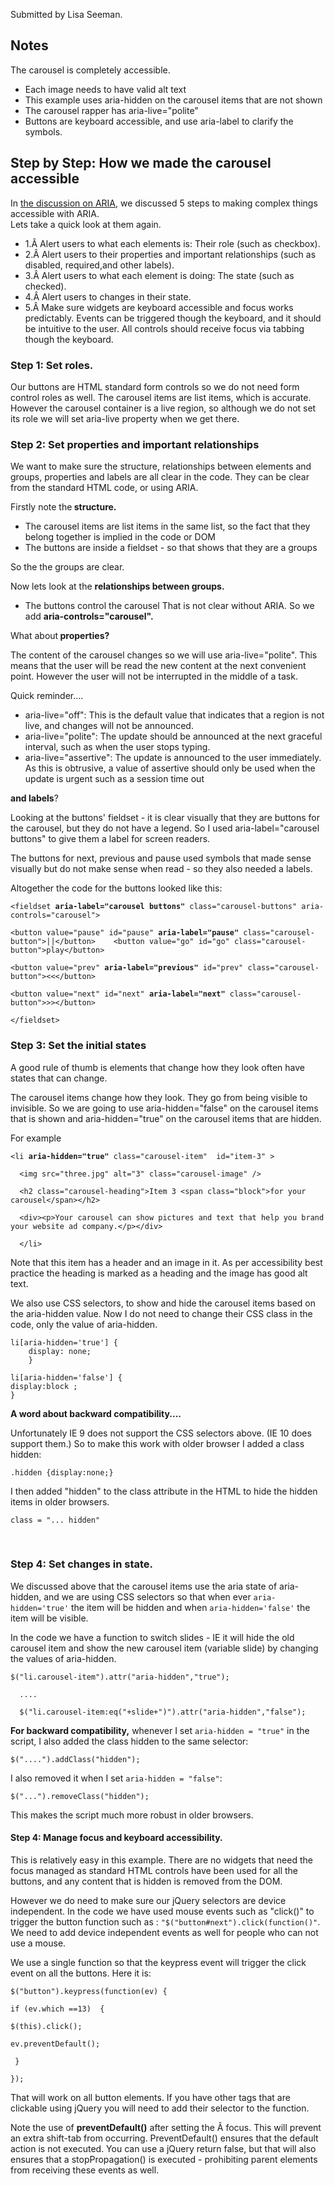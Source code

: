 Submitted by Lisa Seeman.
<h2>Notes</h2>
The carousel is completely accessible. 
<ul>
  <li>Each image needs to have  valid alt text</li>
  <li>This example uses aria-hidden on the carousel items that are not shown</li>
  <li>The carousel rapper has aria-live=&quot;polite&quot;</li>
  <li>Buttons are keyboard accessible, and use aria-label to clarify the symbols.</li>
</ul>
<h2>Step by Step: How we made the carousel accessible</h2>
<p>In  <a href="http://www.deque.com/learn-aria-step-1-understanding-roles-states-relationships-focus">the  discussion on ARIA</a>, we discussed 5 steps to making complex things  accessible with ARIA. <br />
Lets take a quick  look at them again.</p>
<ul>
  <li> 1.Â  Alert users to  what each elements is: Their role (such as checkbox).</li>
  <li> 2.Â  Alert users to  their properties and important relationships (such as disabled, required,and  other labels).</li>
  <li> 3.Â  Alert users to  what each element is doing: The state (such as checked).</li>
  <li> 4.Â  Alert users to  changes in their state.</li>
  <li> 5.Â  Make sure widgets  are keyboard accessible and focus works predictably. Events can be triggered  though the keyboard, and it should be intuitive to the user. All controls  should receive focus via tabbing though the keyboard.</li>
</ul>
<h3>Step 1: Set roles. </h3>
<p>Our buttons are HTML standard form controls so we do not need  form control roles as well. The carousel items are list items, which is  accurate. However the carousel container is a live region, so although we do not set its role we will set aria-live property when we get there.</p>
<h3>Step 2: Set  properties and important relationships</h3>
<p>We want to make sure the structure, relationships between elements and groups, properties and labels are all clear in the code. They can be clear from the standard HTML code, or  using ARIA.</p>
<p> Firstly note the<strong> structure.</strong></p>
<ul>
  <li>The carousel items are list items in the same list, so the fact that they belong together is implied in the code or DOM</li>
  <li>The buttons are   inside a fieldset - so that shows that they are a groups</li>
</ul>
<p>So the the groups are clear. </p>
<p>Now lets look at the <strong>relationships between groups.</strong></p>
<ul>
  <li>The buttons control the carousel That is not clear without ARIA. So we add <strong>aria-controls=&quot;carousel&quot;.</strong></li></ul>
  <p>What about<strong> properties?</strong></p>
  <p>The content of the carousel changes so we will use  aria-live=&quot;polite&quot;. This means that the user will be read the new content at the next convenient point. However the user will not be interrupted in the middle of a task. </p>
  <p>Quick reminder.... </p>
  <ul>
    <li>aria-live=&quot;off&quot;: This is the default value that indicates that a region is not live, and changes will not be announced. </li>
    <li>aria-live=&quot;polite&quot;: The update should be announced at the next graceful interval, such as when the user stops typing. </li>
    <li>aria-live=&quot;assertive&quot;:  The update is announced to the user immediately. As this is obtrusive, a value of assertive should only be used when the update is urgent such as a session time out</li>
  </ul>
  <p><strong> and labels</strong>?</p>
  <p>Looking at the buttons' fieldset   - it is clear visually that they are buttons for the carousel, but they do not have a legend. So I used aria-label=&quot;carousel buttons&quot; to give them a label for screen readers.</p>
  <p>The buttons for next, previous and pause used symbols that made sense visually but do not make sense when read - so they also needed a labels. </p>
  <p>Altogether the code for the buttons looked like this:</p>
  <p> <code>&lt;fieldset <strong>aria-label=&quot;carousel buttons&quot; </strong>class=&quot;carousel-buttons&quot; aria-controls=&quot;carousel&quot;&gt;<br />
&lt;button value=&quot;pause&quot; id=&quot;pause&quot; <strong>aria-label=&quot;pause&quot;</strong> class=&quot;carousel-button&quot;&gt;||&lt;/button&gt;    &lt;button value=&quot;go&quot; id=&quot;go&quot; class=&quot;carousel-button&quot;&gt;play&lt;/button&gt;<br />
&lt;button value=&quot;prev&quot; <strong>aria-label=&quot;previous&quot;</strong> id=&quot;prev&quot; class=&quot;carousel-button&quot;&gt;&lt;&lt;&lt;/button&gt;<br />
&lt;button value=&quot;next&quot; id=&quot;next&quot; <strong>aria-label=&quot;next&quot;</strong> class=&quot;carousel-button&quot;&gt;&gt;&gt;&lt;/button&gt;<br />
&lt;/fieldset&gt;</code></p>
  <h3>Step 3: Set the initial states</h3>
  <p>A good rule of thumb is elements that change how they look often have  states that can change.</p>
  <p>The carousel items change how they look. They go from being visible to invisible. So we are going to use aria-hidden=&quot;false&quot; on the carousel items that is shown and aria-hidden=&quot;true&quot; on the carousel items that are hidden.</p>
<p>For example </p>
  <p><code>&lt;li <strong>aria-hidden=&quot;true&quot;</strong> class=&quot;carousel-item&quot;  id=&quot;item-3&quot; &gt; <br />
  &lt;img src=&quot;three.jpg&quot; alt=&quot;3&quot; class=&quot;carousel-image&quot; /&gt;<br />
  &lt;h2 class=&quot;carousel-heading&quot;&gt;Item 3 &lt;span class=&quot;block&quot;&gt;for your carousel&lt;/span&gt;&lt;/h2&gt;<br />
  &lt;div&gt;&lt;p&gt;Your carousel can show pictures and text that help you brand your website ad company.&lt;/p&gt;&lt;/div&gt; <br />
  &lt;/li&gt; </code></p>
  <p>Note that this item has a header and an image in it. As per  accessibility best practice the heading is marked as a heading and the image has good alt text.</p>
  <p>We also use CSS selectors, to show and hide the carousel items based on the aria-hidden value. Now I do not need to change their CSS class in the code, only the value of aria-hidden.</p>
  <p><code>li[aria-hidden='true'] {
    display: none;
    }<br />
li[aria-hidden='false'] {
display:block ;
}</code></p>
  <p><strong>A word about backward compatibility....</strong></p>
  <p>Unfortunately IE 9  does not support the CSS selectors  above. (IE 10 does support them.) So to make this work with older browser I added a class hidden:</p>
  <p><code>.hidden {display:none;}</code></p>
  <p>I then added &quot;hidden&quot; to the class attribute in the HTML to hide the hidden items in older browsers.</p>
  <p><code>class = &quot;... hidden&quot;</code></p>
  <p><br />
  </p>
  <h3>Step 4: Set changes in state.</h3>
  <p>We discussed above that the carousel items use the aria state of aria-hidden, and we are using CSS selectors so that when ever <code>aria-hidden='true'</code> the item will be hidden and when <code>aria-hidden='false'</code> the item will be visible. </p>
  <p>In the code we have a  function to switch slides - IE it will hide the old carousel item and show the new carousel item (variable slide) by changing the values of aria-hidden. </p>
  <p><code>$(&quot;li.carousel-item&quot;).attr(&quot;aria-hidden&quot;,&quot;true&quot;);<br />
  ....<br />
  $(&quot;li.carousel-item:eq(&quot;+slide+&quot;)&quot;).attr(&quot;aria-hidden&quot;,&quot;false&quot;);</code></p>
  <p><strong>For backward compatibility,</strong> whenever I set <code>aria-hidden = &quot;true&quot;</code> in the script, I also added the class hidden to the same selector:</p>
  <p><code>$(&quot;....&quot;).addClass(&quot;hidden&quot;);</code></p>
  <p>I also removed it when I set <code>aria-hidden = &quot;false&quot;</code>:</p>
  <p><code>$(&quot;...&quot;).removeClass(&quot;hidden&quot;);</code><br />
  </p>
  <p>This makes the script much more robust in older browsers.</p>
<h4>Step 4: Manage focus and keyboard accessibility.</h4>
<p>This is relatively easy in this example. There are no widgets that need the focus managed as standard HTML controls have been used for all the buttons, and any content that is hidden is removed from the DOM.</p>
<p>However we do need to make sure our jQuery selectors are device independent. In the code we have used mouse events such as &quot;click()&quot; to trigger the button function  such as : <code>&quot;$(&quot;button#next&quot;).click(function()&quot;</code>. We need to add device independent events as well for people who can not use a mouse.</p>
<p>We use a single function so that the keypress event will trigger the click event on all the buttons. Here it is:</p>
<p><code>$(&quot;button&quot;).keypress(function(ev) {<br />
if (ev.which ==13)  {<br />
$(this).click();<br />
ev.preventDefault(); <br />
 }<br />
});</code></p>
<p>That will work on all button elements. If you have other tags that are clickable using jQuery you will need to add their selector to the function. </p>
<p>Note the use of <strong>preventDefault()</strong> after  setting the Â focus. This will prevent an extra  shift-tab from occurring. PreventDefault() ensures that the default action  is not executed. You can use a jQuery return false, but that will also ensures  that a stopPropagation() is executed - prohibiting parent elements from  receiving these events as well. </p>